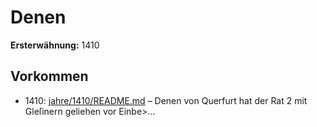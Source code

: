 # Denen

**Ersterwähnung:** 1410

## Vorkommen
- 1410: [jahre/1410/README.md](../jahre/1410/README.md) – Denen von Querfurt hat der Rat 2 mit Gleſinern
geliehen vor Einbe>...
